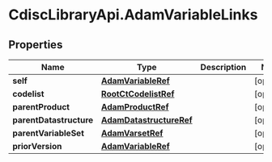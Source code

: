 # CdiscLibraryApi.AdamVariableLinks

## Properties

Name | Type | Description | Notes
------------ | ------------- | ------------- | -------------
**self** | [**AdamVariableRef**](AdamVariableRef.md) |  | [optional] 
**codelist** | [**RootCtCodelistRef**](RootCtCodelistRef.md) |  | [optional] 
**parentProduct** | [**AdamProductRef**](AdamProductRef.md) |  | [optional] 
**parentDatastructure** | [**AdamDatastructureRef**](AdamDatastructureRef.md) |  | [optional] 
**parentVariableSet** | [**AdamVarsetRef**](AdamVarsetRef.md) |  | [optional] 
**priorVersion** | [**AdamVariableRef**](AdamVariableRef.md) |  | [optional] 


